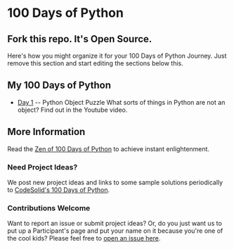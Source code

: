 # 100 Days of Python

## Fork this repo.  It's Open Source.

Here's how you might organize it for your 100 Days of Python Journey.  Just remove this section and start editing the sections below this.

## My 100 Days of Python

* [Day 1](day-01/README.md) -- Python Object Puzzle
What sorts of things in Python are not an object?  Find out in the Youtube video.


## More Information

Read the [Zen of 100 Days of Python](https://codesolid.com/zen-of-100-days-of-python/) to achieve instant enlightenment.

### Need Project Ideas?

We post new project ideas and links to some sample solutions periodically to [CodeSolid's 100 Days of Python](https://codesolid.com/category/100-days-of-python/).

### Contributions Welcome
Want to report an issue or submit project ideas?  Or, do you just want us to put up a Participant's page and put your name on it because you're one of the cool kids?  Please feel free to [open an issue here](https://github.com/CodeSolid/100-days-of-python/issues).
